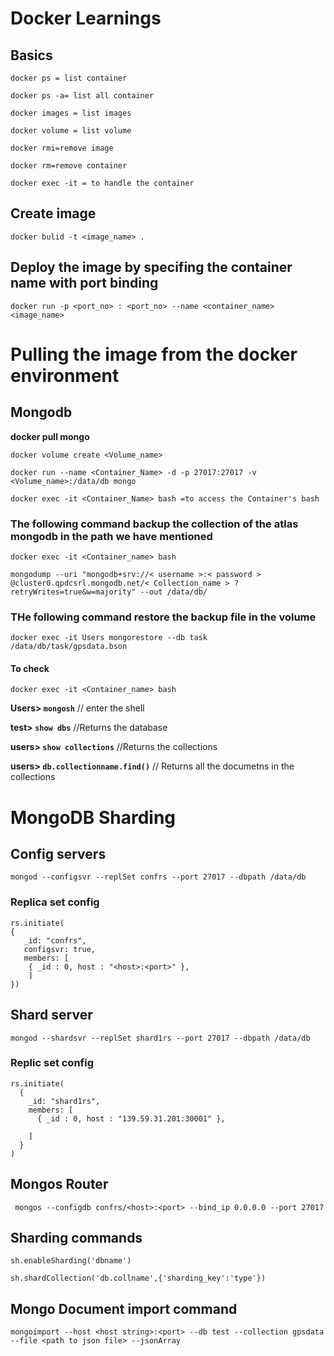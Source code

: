 # Docker Learnings

## Basics
 
`docker ps = list container`

`docker ps -a= list all container`

`docker images = list images`

`docker volume = list volume`

`docker rmi=remove image`

`docker rm=remove container`

`docker exec -it = to handle the container` 

## Create image

`docker bulid -t <image_name> .`

## Deploy the image by specifing the container name with port binding

`docker run -p <port_no> : <port_no> --name <container_name> <image_name>`

# Pulling the image from the docker environment

## Mongodb

**docker pull mongo**

`docker volume create <Volume_name>`

`docker run --name <Container_Name> -d -p 27017:27017 -v <Volume_name>:/data/db mongo`

`docker exec -it <Container_Name> bash =to access the Container's bash`

### The following command backup the collection of the atlas mongodb in the path we have mentioned 

`docker exec -it <Container_name> bash`

`mongodump --uri "mongodb+srv://< username >:< password > @cluster0.qpdcsrl.mongodb.net/< Collection_name > ?retryWrites=true&w=majority" --out /data/db/`


### THe following command restore the backup file in the volume

`docker exec -it Users mongorestore --db task /data/db/task/gpsdata.bson`

#### To check

`docker exec -it <Container_name> bash`

**Users> `mongosh`**   // enter the shell

**test> `show dbs`**  //Returns the database

**users> `show collections`**  //Returns the collections

**users> `db.collectionname.find()`** // Returns all the documetns in the collections

# MongoDB Sharding

## Config servers

`mongod --configsvr --replSet confrs --port 27017 --dbpath /data/db`

### Replica set config 

    rs.initiate(
    {
       _id: "confrs",
       configsvr: true,
       members: [
        { _id : 0, host : "<host>:<port>" },
        ]
    })

## Shard server

`mongod --shardsvr --replSet shard1rs --port 27017 --dbpath /data/db`

### Replic set config
   
    rs.initiate(
      {
        _id: "shard1rs",
        members: [
          { _id : 0, host : "139.59.31.201:30001" },
    
        ]
      }
    )
## Mongos Router

` mongos --configdb confrs/<host>:<port> --bind_ip 0.0.0.0 --port 27017`

## Sharding commands

 `sh.enableSharding('dbname')`
 
 `sh.shardCollection('db.collname',{'sharding_key':'type'})`

## Mongo Document import command 

`mongoimport --host <host string>:<port> --db test --collection gpsdata --file <path to json file> --jsonArray`